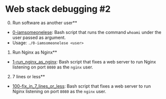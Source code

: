 # Web stack debugging #2


0. Run software as another user**
  - [0-iamsomeonelese](./0-iamsomeonelese): Bash script that runs the command
  `whoami` under the user passed as argument.
  - Usage: `./0-iamsomeonelese <user>`

1. Run Nginx as Nginx**
  - [1-run_nginx_as_nginx](./1-run_nginx_as_nginx): Bash script that fixes a
  web server to run Nginx listening on port `8080` as the `nginx` user.

2. 7 lines or less**
  - [100-fix_in_7_lines_or_less](./100-fix_in_7_lines_or_less): Bash script
  that fixes a web server to run Nginx listening on port `8080` as the `nginx`
  user.
 

